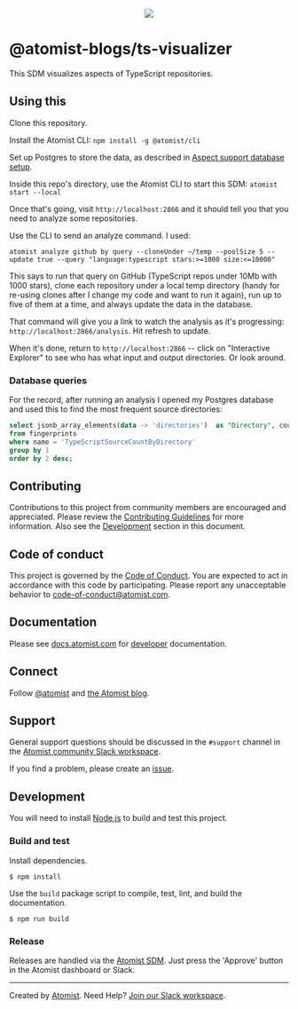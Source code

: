 <p align="center">
  <img src="https://images.atomist.com/sdm/SDM-Logo-Dark.png">
</p>

# @atomist-blogs/ts-visualizer

This SDM visualizes aspects of TypeScript repositories.

[atomist-doc]: https://docs.atomist.com/ (Atomist Documentation)

## Using this

Clone this repository. 

Install the Atomist CLI: `npm install -g @atomist/cli`

Set up Postgres to store the data, as described in [Aspect support database setup](https://github.com/atomist/sdm-pack-aspect/#database-setup).

Inside this repo's directory, use the Atomist CLI to start this SDM: `atomist start --local`

Once that's going, visit `http://localhost:2866` and it should tell you that you need to analyze some repositories.

Use the CLI to send an analyze command. I used: 

`atomist analyze github by query --cloneUnder ~/temp --poolSize 5 --update true --query "language:typescript stars:>=1000 size:<=10000"`

This says to run that query on GitHub (TypeScript repos under 10Mb with 1000 stars), clone each repository under a local temp directory (handy for re-using clones after I change my code and want to run it again), run up to five of them at a time, and always update the data in the database.

That command will give you a link to watch the analysis as it's progressing: `http://localhost:2866/analysis`. Hit refresh to update.

When it's done, return to `http://localhost:2866` -- click on "Interactive Explorer" to see who has what input and output directories. Or look around.


### Database queries

For the record, after running an analysis I opened my Postgres database and used this to find the most frequent source directories:

```sql
select jsonb_array_elements(data -> 'directories')  as "Directory", count(*)
from fingerprints 
where name = 'TypeScriptSourceCountByDirectory'
group by 1
order by 2 desc;
```

## Contributing

Contributions to this project from community members are encouraged
and appreciated. Please review the [Contributing
Guidelines](CONTRIBUTING.md) for more information. Also see the
[Development](#development) section in this document.

## Code of conduct

This project is governed by the [Code of
Conduct](CODE_OF_CONDUCT.md). You are expected to act in accordance
with this code by participating. Please report any unacceptable
behavior to code-of-conduct@atomist.com.

## Documentation

Please see [docs.atomist.com][atomist-doc] for
[developer][atomist-doc-sdm] documentation.

[atomist-doc-sdm]: https://docs.atomist.com/developer/sdm/ (Atomist Documentation - SDM Developer)

## Connect

Follow [@atomist][atomist-twitter] and [the Atomist blog][atomist-blog].

[atomist-twitter]: https://twitter.com/atomist (Atomist on Twitter)
[atomist-blog]: https://blog.atomist.com/ (The Official Atomist Blog)

## Support

General support questions should be discussed in the `#support`
channel in the [Atomist community Slack workspace][slack].

If you find a problem, please create an [issue][].

[issue]: https://github.com/atomist-seeds/empty-sdm/issues

## Development

You will need to install [Node.js][node] to build and test this
project.

[node]: https://nodejs.org/ (Node.js)

### Build and test

Install dependencies.

```
$ npm install
```

Use the `build` package script to compile, test, lint, and build the
documentation.

```
$ npm run build
```

### Release

Releases are handled via the [Atomist SDM][atomist-sdm].  Just press
the 'Approve' button in the Atomist dashboard or Slack.

[atomist-sdm]: https://github.com/atomist/atomist-sdm (Atomist Software Delivery Machine)

---

Created by [Atomist][atomist].
Need Help?  [Join our Slack workspace][slack].

[atomist]: https://atomist.com/ (Atomist - How Teams Deliver Software)
[slack]: https://join.atomist.com/ (Atomist Community Slack)
